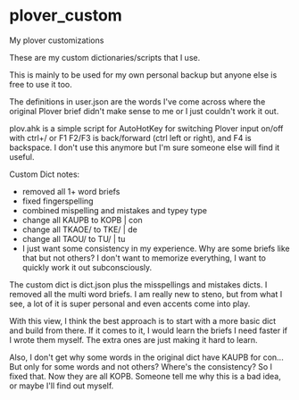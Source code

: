 # plover_custom
My plover customizations

These are my custom dictionaries/scripts that I use.

This is mainly to be used for my own personal backup but anyone else is free to use it too.

The definitions in user.json are the words I've come across where the original Plover brief didn't make sense to me or I just couldn't work it out. 

plov.ahk is a simple script for AutoHotKey for switching Plover input on/off with ctrl+/ or F1
F2/F3 is back/forward (ctrl left or right), and F4 is backspace. I don't use this anymore but I'm sure someone else will find it useful. 


Custom Dict notes:

- removed all 1+ word briefs
- fixed fingerspelling
- combined mispelling and mistakes and typey type
- change all KAUPB to KOPB | con
- change all TKAOE/ to TKE/ | de
- change all TAOU/ to TU/ | tu
- I just want some consistency in my experience. Why are some briefs like that but not others? I don't want to memorize everything, I want to quickly work it out subconsciously.

The custom dict is dict.json plus the misspellings and mistakes dicts. I removed all the multi word briefs. I am really new to steno, but from what I see, a lot of it is super personal and even accents come into play.

With this view, I think the best approach is to start with a more basic dict and build from there. If it comes to it, I would learn the briefs I need faster if I wrote them myself. The extra ones are just making it hard to learn.

Also, I don't get why some words in the original dict have KAUPB for con... But only for some words and not others? Where's the consistency? So I fixed that. Now they are all KOPB. Someone tell me why this is a bad idea, or maybe I'll find out myself. 


